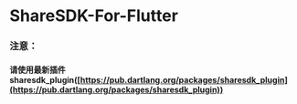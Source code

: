 

# ShareSDK-For-Flutter

### 注意：
#### 请使用最新插件sharesdk_plugin([https://pub.dartlang.org/packages/sharesdk_plugin](https://pub.dartlang.org/packages/sharesdk_plugin))
>
